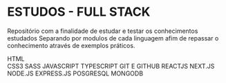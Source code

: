 # ESTUDOS - FULL STACK

Repositório com a finalidade de estudar e testar os conhecimentos estudados
Separando por modulos de cada linguagem afim de repassar o conhecimento através de exemplos práticos. 

HTML <br>
CSS3
SASS
JAVASCRIPT
TYPESCRIPT 
GIT E GITHUB 
REACTJS
NEXT.JS
NODE.JS
EXPRESS.JS
POSGRESQL
MONGODB
